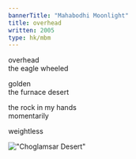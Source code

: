 ```yaml
---
bannerTitle: "Mahabodhi Moonlight" 
title: overhead
written: 2005
type: hk/mbm
---
```


overhead  
the eagle wheeled
 
golden  
the furnace desert
 
the rock in my hands  
momentarily
 
weightless

!["Choglamsar Desert"](/images/pilg1/choglamsarDesert.jpg "Choglamsar Desert")
